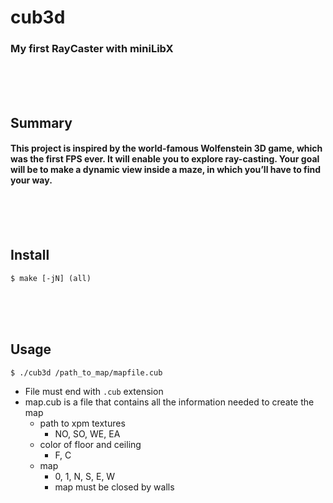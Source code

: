 # cub3d
### My first RayCaster with miniLibX
<br/><br/><br/>

## Summary
#### This project is inspired by the world-famous Wolfenstein 3D game, which was the first FPS ever. It will enable you to explore ray-casting. Your goal will be to make a dynamic view inside a maze, in which you’ll have to find your way.
<br/><br/><br/>

## Install
	$ make [-jN] (all)
<br/><br/><br/>

## Usage
	$ ./cub3d /path_to_map/mapfile.cub
* File must end with `.cub` extension
* map.cub is a file that contains all the information needed to create the map
	* path to xpm textures
		* NO, SO, WE, EA
	* color of floor and ceiling
		* F, C
	* map
		* 0, 1, N, S, E, W
		* map must be closed by walls